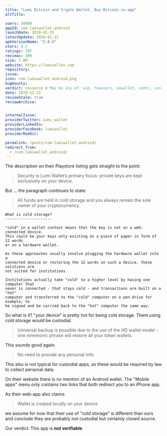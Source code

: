 ```yaml
---
title: "Lumi Bitcoin and Crypto Wallet. Buy Bitcoin in-app"
altTitle: 

users: 50000
appId: com.lumiwallet.android
launchDate: 2018-01-15
latestUpdate: 2020-01-22
apkVersionName: "2.8.9"
stars: 4.7
ratings: 707
reviews: 309
size: 7.8M
website: https://lumiwallet.com
repository: 
issue: 
icon: com.lumiwallet.android.png
bugbounty: 
verdict: nosource # May be any of: wip, fewusers, nowallet, nobtc, custodial, nosource, nonverifiable, verifiable, bounty
date: 2019-12-22
reviewStale: true
reviewArchive:


internalIssue: 
providerTwitter: Lumi_wallet
providerLinkedIn: 
providerFacebook: lumiwallet
providerReddit: 

permalink: /posts/com.lumiwallet.android/
redirect_from:
  - /com.lumiwallet.android/
---
```



The description on their Playstore listing gets straight to the point:

> Security is Lumi Wallet’s primary focus: private keys are kept exclusively on
your device.

But ... the paragraph continues to state:

> All funds are held in cold storage and you always remain the sole owner of
your cryptocurrency.

```
What is cold storage?
---------------------

"cold" in a wallet context means that the key is not on a web-connected device.
This could be your keys only existing on a piece of paper in form of 12 words
or on a hardware wallet.

As these approaches usually involve plugging the hardware wallet into a
connected device or restoring the 12 words on such a device, these solutions are
not suited for institutions.

Institutions actually take "cold" to a higher level by having one computer that
never is connected - that stays cold - and transactions are built on a "hot"
computer and transferred to the "cold" computer on a pen-drive for example, to
be signed and be carried back to the "hot" computer the same way.
```

So what is it? "your device" is pretty hot for being cold storage. Them using
cold storage would be custodial.

> Universal backup is possible due to the use of the HD wallet model - one
mnemonic phrase will restore all your token wallets.

This sounds good again.

> No need to provide any personal info.

This also is not typical for custodial apps, as these would be required by law
to collect personal data.

On their website there is no mention of an Android wallet. The "Mobile apps"
menu only contains two links that both redirect you to an iPhone app.

As their web-app also claims

> Wallet is created locally on your device

we assume for now that their use of "cold storage" is different than ours and
conclude they are probably not custodial but certainly closed source.

Our verdict: This app is **not verifiable**.
